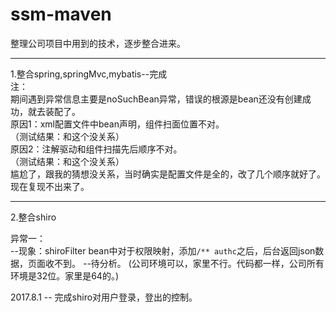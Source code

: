# ssm-maven
整理公司项目中用到的技术，逐步整合进来。 
 
-------------------------------------
1.整合spring,springMvc,mybatis--完成  
注：  
期间遇到异常信息主要是noSuchBean异常，错误的根源是bean还没有创建成功，就去装配了。  
原因1：xml配置文件中bean声明，组件扫面位置不对。  
（测试结果：和这个没关系）  
原因2：注解驱动和组件扫描先后顺序不对。  
（测试结果：和这个没关系）  
尴尬了，跟我的猜想没关系，当时确实是配置文件是全的，改了几个顺序就好了。现在复现不出来了。  

--------------------------------------
2.整合shiro

异常一：  
--现象：shiroFilter bean中对于权限映射，添加```/** authc```之后，后台返回json数据，页面收不到。 --待分析。
(公司环境可以，家里不行。代码都一样，公司所有环境是32位。家里是64的。)

2017.8.1 -- 完成shiro对用户登录，登出的控制。